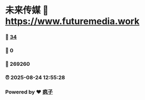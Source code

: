 # 未来传媒 :link: https://www.futuremedia.work 
### :page_facing_up: [34](https://www.futuremedia.work/tag.html) 
### :speech_balloon: 0 
### :hibiscus: 269260 
### :alarm_clock: 2025-08-24 12:55:28 
### Powered by :heart: [疯子](https://github.com/granthuang999/Gmeek)

